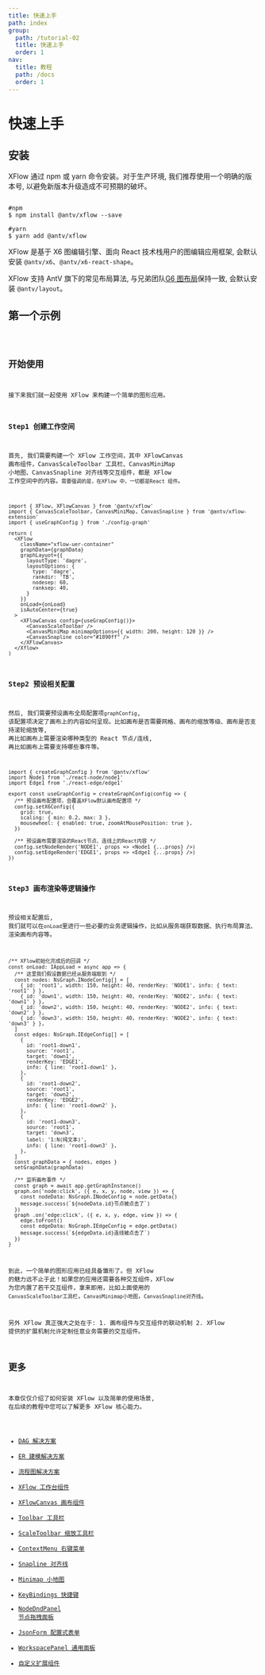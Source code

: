 ```yaml
---
title: 快速上手
path: index
group:
  path: /tutorial-02
  title: 快速上手
  order: 1
nav:
  title: 教程
  path: /docs
  order: 1
---
```


# 快速上手

## 安装

XFlow 通过 npm 或 yarn 命令安装。对于生产环境, 我们推荐使用一个明确的版本号, 以避免新版本升级造成不可预期的破坏。

```shell

#npm
$ npm install @antv/xflow --save

#yarn
$ yarn add @antv/xflow

```

XFlow 是基于 X6 图编辑引擎、面向 React 技术栈用户的图编辑应用框架, 会默认安装 `@antv/x6`、`@antv/x6-react-shape`。

XFlow 支持 AntV 旗下的常见布局算法, 与兄弟团队[G6 图布局](https://g6.antv.vision/zh/docs/api/graphLayout/guide)保持一致, 会默认安装 `@antv/layout`。

## 第一个示例

<code src="./demo/index.tsx" />

## 开始使用

接下来我们就一起使用 XFlow 来构建一个简单的图形应用。

### Step1 创建工作空间

首先, 我们需要构建一个 XFlow 工作空间，其中 XFlowCanvas 画布组件，CanvasScaleToolbar 工具栏、CanvasMiniMap 小地图、CanvasSnapline 对齐线等交互组件，都是 XFlow 工作空间中的内容。`需要强调的是，在XFlow 中，一切都是React 组件`。

```tsx | pure
import { XFlow, XFlowCanvas } from '@antv/xflow'
import { CanvasScaleToolbar, CanvasMiniMap, CanvasSnapline } from '@antv/xflow-extension'
import { useGraphConfig } from './config-graph'

return (
  <XFlow
    className="xflow-uer-container"
    graphData={graphData}
    graphLayuot={{
      layoutType: 'dagre',
      layoutOptions: {
        type: 'dagre',
        rankdir: 'TB',
        nodesep: 60,
        ranksep: 40,
      }
    }}
    onLoad={onLoad}
    isAutoCenter={true}
  >
    <XFlowCanvas config={useGrapConfig()}>
      <CanvasScaleToolbar />
      <CanvasMiniMap minimapOptions={{ width: 200, height: 120 }} />
      <CanvasSnapline color="#1890ff" />
    </XFlowCanvas>
  </Xflow>
)
```

### Step2 预设相关配置

然后, 我们需要预设画布全局配置项`graphConfig`, 该配置项决定了画布上的内容如何呈现。比如画布是否需要网格、画布的缩放等级、画布是否支持滚轮缩放等, 再比如画布上需要渲染哪种类型的 React 节点/连线, 再比如画布上需要支持哪些事件等。

```tsx | pure
import { createGraphConfig } from '@antv/xflow'
import Node1 from './react-node/node1'
import Edge1 from './react-edge/edge1'

export const useGraphConfig = createGraphConfig(config => {
  /** 预设画布配置项，会覆盖XFlow默认画布配置项 */
  config.setX6Config({
    grid: true,
    scaling: { min: 0.2, max: 3 },
    mousewheel: { enabled: true, zoomAtMousePosition: true },
  })

  /** 预设画布需要渲染的React节点、连线上的React内容 */
  config.setNodeRender('NODE1', props => <Node1 {...props} />)
  config.setEdgeRender('EDGE1', props => <Edge1 {...props} />)
})
```

### Step3 画布渲染等逻辑操作

预设相关配置后, 我们就可以在`onLoad`里进行一些必要的业务逻辑操作，比如从服务端获取数据、执行布局算法、渲染画布内容等。

```tsx | pure
/** XFlow初始化完成后的回调 */
const onLoad: IAppLoad = async app => {
  /** 这里我们假设数据已经从服务端取到 */
  const nodes: NsGraph.INodeConfig[] = [
    { id: 'root1', width: 150, height: 40, renderKey: 'NODE1', info: { text: 'root1' } },
    { id: 'down1', width: 150, height: 40, renderKey: 'NODE2', info: { text: 'down1' } },
    { id: 'down2', width: 150, height: 40, renderKey: 'NODE2', info: { text: 'down2' } },
    { id: 'down3', width: 150, height: 40, renderKey: 'NODE2', info: { text: 'down3' } },
  ]
  const edges: NsGraph.IEdgeConfig[] = [
    {
      id: 'root1-down1',
      source: 'root1',
      target: 'down1',
      renderKey: 'EDGE1',
      info: { line: 'root1-down1' },
    },
    {
      id: 'root1-down2',
      source: 'root1',
      target: 'down2',
      renderKey: 'EDGE2',
      info: { line: 'root1-down2' },
    },
    {
      id: 'root1-down3',
      source: 'root1',
      target: 'down3',
      label: '1:N(纯文本)',
      info: { line: 'root1-down3' },
    },
  ]
  const graphData = { nodes, edges }
  setGraphData(graphData)

  /** 监听画布事件 */
  const graph = await app.getGraphInstance()
  graph.on('node:click', ({ e, x, y, node, view }) => {
    const nodeData: NsGraph.INodeConfig = node.getData()
    message.success(`${nodeData.id}节点被点击了`)
  })
  graph .on('edge:click', ({ e, x, y, edge, view }) => {
    edge.toFront()
    const edgeData: NsGraph.IEdgeConfig = edge.getData()
    message.success(`${edgeData.id}连线被点击了`)
  })
}
```

到此，一个简单的图形应用已经具备雏形了。但 XFlow 的魅力远不止于此！如果您的应用还需要各种交互组件，XFlow 为您内置了若干交互组件，拿来即用，比如上面使用的 `CanvasScaleToolbar工具栏`，`CanvasMinimap小地图`，`CanvasSnapline对齐线`。

另外 XFlow 真正强大之处在于: 1. 画布组件与交互组件的联动机制 2. XFlow 提供的扩展机制允许定制任意业务需要的交互组件。

## 更多

本章仅仅介绍了如何安装 XFlow 以及简单的使用场景, 在后续的教程中您可以了解更多 XFlow 核心能力。

- [DAG 解决方案](tutorial/solutions/dag)
- [ER 建模解决方案](extensions/form)
- [流程图解决方案](/business-case/lineage/dag)
- [XFlow 工作台组件](quick-start)
- [XFlowCanvas 画布组件](extensions/form)
- [Toolbar 工具栏](/business-case/lineage/dag)
- [ScaleToolbar 缩放工具栏](quick-start)
- [ContextMenu 右键菜单](extensions/form)
- [Snapline 对齐线](/business-case/lineage/dag)
- [Minimap 小地图](quick-start)
- [KeyBindings 快捷键](extensions/form)
- [NodeDndPanel 节点拖拽面板](/business-case/lineage/dag)
- [JsonForm 配置式表单](/business-case/lineage/dag)
- [WorkspacePanel 通用面板](quick-start)
- [自定义扩展组件](extensions/form)
